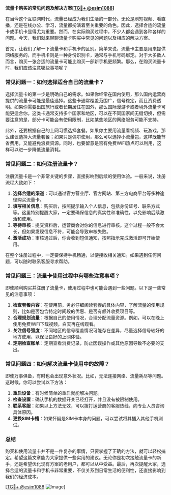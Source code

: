 **流量卡购买的常见问题及解决方案[[TG💪+ @esim1088](https://t.me/s/esim1088)]**

在当今这个互联网时代，流量已经成为我们生活的一部分。无论是刷短视频、看直播，还是在线办公、学习，流量都扮演着至关重要的角色。因此，选择合适的流量卡或手机卡显得尤为重要。然而，在实际购买过程中，不少人都会遇到各种各样的问题。今天，我们就来聊聊流量卡购买中常见的问题以及相应的解决方案。

首先，让我们了解一下流量卡和手机卡的区别。简单来说，流量卡主要是用来提供网络服务的，而手机卡则是一种身份识别卡，通常与手机号码绑定。对于大多数人而言，购买一张合适的流量卡可能比购买一部新手机更频繁。那么，在购买流量卡时，我们应该注意哪些事项呢？

### 常见问题一：如何选择适合自己的流量卡？

选择流量卡的第一步是明确自己的需求。如果你经常在国内使用，那么国内运营商提供的流量卡可能是最佳选择。这些卡通常覆盖范围广，信号稳定，而且资费透明。如果你需要出国旅行或者长期居住在国外，那么国际漫游卡或者境外流量卡可能更适合你。这类卡通常支持多个国家和地区，可以在不同国家间无缝切换，但需要注意的是，部分卡可能会有使用限制，比如某些地区的网络服务可能不支持。

此外，还要根据自己的上网习惯选择套餐。如果你主要用流量看视频、玩游戏，那么建议选择大流量套餐；如果只是偶尔使用，那么可以选择小流量包，这样既能节省费用，又能避免浪费资源。同时，也要留意是否有免费WiFi热点可以利用，这样可以进一步降低流量消耗。

### 常见问题二：如何注册流量卡？

注册流量卡是一个非常关键的步骤，直接影响到后续的使用体验。一般来说，注册流程大致如下：

1. **选择合适的渠道**：可以通过官方营业厅、官方网站、第三方电商平台等多种途径购买流量卡。
2. **填写相关信息**：购买后，按照提示输入个人信息，包括身份证号、联系方式等。这里特别提醒大家，一定要确保信息的真实性和准确性，以免影响后续激活和使用。
3. **等待审核**：提交资料后，运营商会对你的信息进行审核。这个过程一般不会太长，但如果发现信息不符，可能会导致审核失败。
4. **激活成功**：审核通过后，你会收到短信通知，按照指示完成激活即可开始使用。

在整个注册过程中，一定要保持手机畅通，以便接收相关通知。如果遇到任何问题，可以随时联系客服寻求帮助。

### 常见问题三：流量卡使用过程中有哪些注意事项？

即使顺利购买并注册了流量卡，使用过程中也可能会遇到一些问题。以下是一些常见的注意事项：

1. **检查套餐内容**：在使用前，务必仔细阅读套餐的具体内容，了解流量的使用规则，比如是否包含特定时间段的优惠、是否有额外收费项目等。
2. **合理规划流量**：根据自己的使用情况，合理分配流量资源。例如，可以在晚上使用免费WiFi下载视频，白天再在线观看。
3. **关注信号强度**：不同地区的信号覆盖情况可能存在差异，尽量选择信号较好的地方使用，以保证良好的上网体验。
4. **定期检查账单**：定期查看消费记录，防止因误操作或其他原因导致不必要的支出。

### 常见问题四：如何解决流量卡使用中的故障？

即使万事俱备，有时也会出现意外状况。比如，无法连接网络、流量耗尽等问题。这时候，你可以尝试以下方法：

1. **重启设备**：有时候简单的重启就能解决问题。
2. **检查设置**：确认手机的数据开关已经打开，并且没有被限制使用。
3. **联系客服**：如果以上方法无效，可以拨打运营商的客服热线，向专业人员咨询具体原因。
4. **更换SIM卡槽**：如果怀疑是SIM卡本身的问题，可以尝试将其插入其他手机测试。

### 总结

购买和使用流量卡并不是一件复杂的事情，只要掌握了正确的方法，就可以轻松搞定。希望这篇文章能为大家提供一些实用的建议。无论你是初次接触流量卡的新手，还是希望优化现有方案的老用户，都可以从中受益。最后，再次提醒大家，选择合适的流量卡和手机卡非常重要，不仅关系到日常生活的便利性，还直接影响到我们的经济成本。

[[TG💪+ @esim1088](https://t.me/s/esim1088) ![Image](https://i.postimg.cc/4NQfJmqS/Snipaste-2025-05-13-00-14-12.png)]